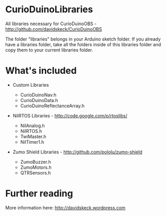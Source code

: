 CurioDuinoLibraries
===================

All libraries necessary for CurioDuinoOBS - http://github.com/davidskeck/CurioDuinoOBS

The folder "libraries" belongs in your Arduino sketch folder. If you already have a libraries folder, take all the folders inside of this libraries folder and copy them to your current libraries folder.

What's included
===============

* Custom Libraries
  * CurioDuinoNav.h
  * CurioDuinoData.h 
  * CurioDuinoReflectanceArray.h

* NilRTOS Libraries - http://code.google.com/p/rtoslibs/
  * NilAnalog.h
  * NilRTOS.h
  * TwiMaster.h
  * NilTimer1.h

* Zumo Shield Libraries - http://github.com/pololu/zumo-shield
  * ZumoBuzzer.h
  * ZumoMotors.h
  * QTRSensors.h

Further reading
===============

More information here: http://davidskeck.wordpress.com

